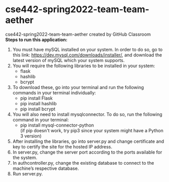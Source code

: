 # cse442-spring2022-team-team-aether
cse442-spring2022-team-team-aether created by GitHub Classroom   
**Steps to run this application:**  
1. You must have mySQL installed on your system. In order to do so, go to this link: https://dev.mysql.com/downloads/installer/, and download the latest version of mySQL which your system supports. 
2. You will require the following libraries to be installed in your system:<br/>
   - flask
   - hashlib
   - bcrypt</br>
3. To download these, go into your terminal and run the following commands in your terminal individually:
   - pip install Flask
   - pip install hashlib<br/>
   - pip install bcrypt<br/>
4. You will also need to install mysqlconnector. To do so, run the following command in your terminal: 
   - pip install mysql-connector-python<br/>
(if pip doesn't work, try pip3 since your system might have a Python 3 version)
5. After installing the libraries, go into server.py and change certificate and key to certify the site for the hosted IP address.
6. In server.py, change the server port according to the ports available for the system.
7. In authcontroller.py, change the existing database to connect to the machine’s respective database.
8. Run server.py. 
  


